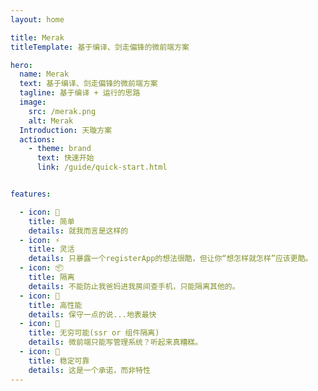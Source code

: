 ```yaml
---
layout: home

title: Merak
titleTemplate: 基于编译、剑走偏锋的微前端方案

hero:
  name: Merak
  text: 基于编译、剑走偏锋的微前端方案
  tagline: 基于编译 + 运行的思路
  image:
    src: /merak.png
    alt: Merak
  Introduction: 天璇方案
  actions:
    - theme: brand
      text: 快速开始
      link: /guide/quick-start.html


features:

  - icon: 🤞
    title: 简单
    details: 就我而言是这样的
  - icon: ⚡️
    title: 灵活
    details: 只暴露一个registerApp的想法很酷，但让你“想怎样就怎样”应该更酷。
  - icon: 📦
    title: 隔离
    details: 不能防止我爸妈进我房间查手机，只能隔离其他的。
  - icon: 🚀
    title: 高性能
    details: 保守一点的说...地表最快
  - icon: 🔲
    title: 无穷可能(ssr or 组件隔离)
    details: 微前端只能写管理系统？听起来真糟糕。
  - icon: 💪
    title: 稳定可靠
    details: 这是一个承诺，而非特性
---
```

